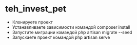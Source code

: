 # teh_invest_pet
- Клонируете проект
- Устанавливаете зависимости командой composer install
- Запустите миграции командой php artisan migrate --seed
- Запускаете проект командой php artisan serve
